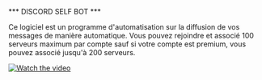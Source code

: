 *** DISCORD SELF BOT ***

Ce logiciel est un programme d'automatisation sur la diffusion de vos 
messages de manière automatique. Vous pouvez rejoindre et associé 
100 serveurs maximum par compte sauf si votre compte est premium, 
vous pouvez associé jusqu'à 200 serveurs.

[![Watch the video](https://i.imgur.com/vKb2F1B.png)](./demo.mp4)